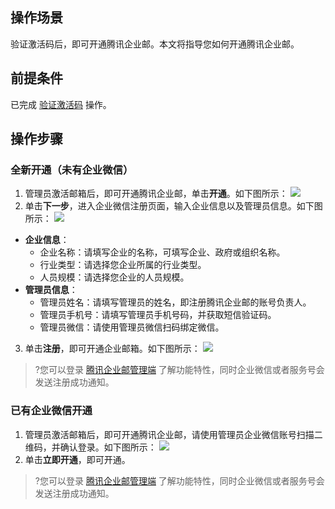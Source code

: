 ## 操作场景
验证激活码后，即可开通腾讯企业邮。本文将指导您如何开通腾讯企业邮。

## 前提条件
已完成 [验证激活码](https://cloud.tencent.com/document/product/613/46533) 操作。


## 操作步骤

### 全新开通（未有企业微信）
1. 管理员激活邮箱后，即可开通腾讯企业邮，单击**开通**。如下图所示：
 ![](https://main.qcloudimg.com/raw/ed85195ac3783502201a39b286476f8a.png)
2. 单击**下一步**，进入企业微信注册页面，输入企业信息以及管理员信息。如下图所示：
![](https://main.qcloudimg.com/raw/321f2a7ddbb59c3c5618d2ec6bc9dfed.png)
 - **企业信息**：
    - 企业名称：请填写企业的名称，可填写企业、政府或组织名称。
    - 行业类型：请选择您企业所属的行业类型。
    - 人员规模：请选择您企业的人员规模。
 - **管理员信息**：
    - 管理员姓名：请填写管理员的姓名，即注册腾讯企业邮的账号负责人。
    - 管理员手机号：请填写管理员手机号码，并获取短信验证码。
    - 管理员微信：请使用管理员微信扫码绑定微信。
3. 单击**注册**，即可开通企业邮箱。如下图所示：
![](https://main.qcloudimg.com/raw/11aa775a58f46c39925b8d2537aa5ed4.png)
>?您可以登录 [腾讯企业邮管理端](https://exmail.qq.com/cgi-bin/bizmail) 了解功能特性，同时企业微信或者服务号会发送注册成功通知。



### 已有企业微信开通
1. 管理员激活邮箱后，即可开通腾讯企业邮，请使用管理员企业微信账号扫描二维码，并确认登录。如下图所示：
![](https://main.qcloudimg.com/raw/2a6831f2e37dd9abc1bd17dce79f1dc6.png)
2. 单击**立即开通**，即可开通。

>?您可以登录 [腾讯企业邮管理端](https://exmail.qq.com/cgi-bin/bizmail) 了解功能特性，同时企业微信或者服务号会发送注册成功通知。

